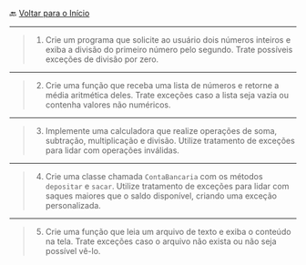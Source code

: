 🔙 [Voltar para o Início](https://github.com/4L1C3-R4BB1T/desenvolvimento-web "Voltar para o Início")

---

> 1. Crie um programa que solicite ao usuário dois números inteiros e exiba a divisão do primeiro número pelo segundo. Trate possíveis exceções de divisão por zero.
 
---

> 2. Crie uma função que receba uma lista de números e retorne a média aritmética deles. Trate exceções caso a lista seja vazia ou contenha valores não numéricos.

---

> 3. Implemente uma calculadora que realize operações de soma, subtração, multiplicação e divisão. Utilize tratamento de exceções para lidar com operações inválidas.

---

> 4. Crie uma classe chamada ```ContaBancaria``` com os métodos ```depositar``` e ```sacar```. Utilize tratamento de exceções para lidar com saques maiores que o saldo disponível, criando uma exceção personalizada.

--- 

> 5. Crie uma função que leia um arquivo de texto e exiba o conteúdo na tela. Trate exceções caso o arquivo não exista ou não seja possível vê-lo.
